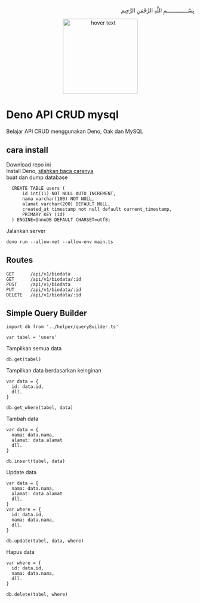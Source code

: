 <p>
<p align="right">
بِسْــــــــــــــمِ اللَّهِ الرَّحْمَنِ الرَّحِيم 
</p>
<p align="center">
  <img src="https://denolib.github.io/animated-deno-logo/deno-circle-thunder.gif" width="200" title="hover text">
</p>
</p>


# Deno API CRUD mysql

Belajar API CRUD menggunakan Deno, Oak dan MySQL

## cara install

Download repo ini <br>
Install Deno, [silahkan baca caranya](https://blog.afrizalmy.com/read/what-is-deno/) <br>
buat dan dump database <br>
```
  CREATE TABLE users (
      id int(11) NOT NULL AUTO_INCREMENT,
      nama varchar(100) NOT NULL,
      alamat varchar(200) DEFAULT NULL,
      created_at timestamp not null default current_timestamp,
      PRIMARY KEY (id)
  ) ENGINE=InnoDB DEFAULT CHARSET=utf8;

```
Jalankan server 
```
deno run --allow-net --allow-env main.ts
```

## Routes

```
GET      /api/v1/biodata
GET      /api/v1/biodata/:id
POST     /api/v1/biodata
PUT      /api/v1/biodata/:id
DELETE   /api/v1/biodata/:id
```

## Simple Query Builder

```
import db from '../helper/queryBuilder.ts'

var tabel = 'users'
```
Tampilkan semua data
```
db.get(tabel)
```
Tampilkan data berdasarkan keinginan
```
var data = {
  id: data.id,
  dll.
}

db.get_where(tabel, data)
```
Tambah data
```
var data = {
  nama: data.nama,
  alamat: data.alamat
  dll.
}

db.insert(tabel, data)
```
Update data
```
var data = {
  nama: data.nama,
  alamat: data.alamat
  dll.
}
var where = {
  id: data.id,
  nama: data.nama,
  dll.
}

db.update(tabel, data, where)
```
Hapus data
```
var where = {
  id: data.id,
  nama: data.nama,
  dll.
}

db.delete(tabel, where)
```
